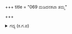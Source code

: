 +++
title = "069 ಮಡಿದನಕಟಾ ತಮ್ಮ"

+++

<details><summary>ಗದ್ಯ (ಕ.ಗ.ಪ) </summary>

69. ಅಯ್ಯೋ ತಮ್ಮ ಸ್ನೇಹಿತನು ಸತ್ತನೆಂಬ ದುಃಖದಿಂದ, ಕೋಪದ ಬಿಸಿಯಿಂದ ಕೂಡಿ, ಪ್ರಳಯಕಾಲದ ರುದ್ರನ ಕೆಂಡಗಳ ಕಣ್ಣನ್ನು ಹೋಲುವ ಕಣ್ಣುಗಳ, ನೆಗೆದ ಮೀಸೆಗಳ, ಗಂಟಿಕ್ಕಿದ ಹುಬ್ಬಿನ, ನಿಮಿರುತ್ತಿರುವ ರೋಮಗಳಿಂದ ಕೂಡಿ , ಕೋಪಾವೇಶಕ್ಕೆ ಒಳಗಾದ ದುರ್ಯೋಧನನ ಮಕ್ಕಳು ಎದ್ದು  ಯುದ್ಧಕ್ಕೆ ಸಿದ್ಧರಾದರು.
</details>
